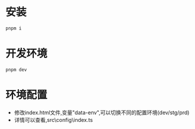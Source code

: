 # 安装
```
pnpm i
```

# 开发环境
```
pnpm dev
```

# 环境配置
- 修改index.html文件,变量"data-env",可以切换不同的配置环境(dev/stg/prd)
- 详情可以查看,src\config\index.ts
